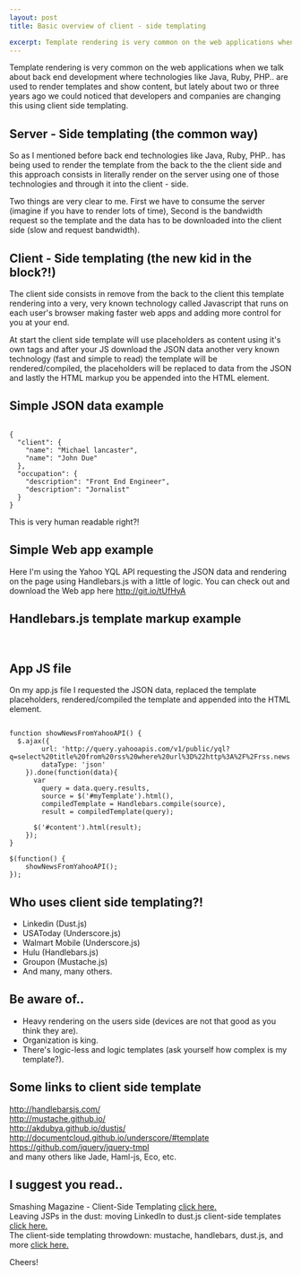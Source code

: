 ```yaml
---
layout: post
title: Basic overview of client - side templating

excerpt: Template rendering is very common on the web applications when we talk about back end development where technologies like Java, Ruby, PHP.. are used to render templates and show content, but lately about two or three years ago we could noticed that developers and companies are changing this using client side templating.
---
```


Template rendering is very common on the web applications when we talk about back end development where technologies like Java, Ruby, PHP.. are used to render templates and show content, but lately about two or three years ago we could noticed that developers and companies are changing this using client side templating.

## Server - Side templating (the common way)

So as I mentioned before back end technologies like Java, Ruby, PHP.. has being used to render the template from the back to the the client side and this approach consists in literally render on the server using one of those technologies and through it into the client - side.

Two things are very clear to me. First we have to consume the server (imagine if you have to render lots of time), Second is the bandwidth request so the template and the data has to be downloaded into the client side (slow and request bandwidth).

## Client - Side templating (the new kid in the block?!)

The client side consists in remove from the back to the client this template rendering into a very, very known technology called Javascript that runs on each user's browser making faster web apps and adding more control for you at your end.

At start the client side template will use placeholders as content using it's own tags and after your JS download the JSON data another very known technology (fast and simple to read) the template will be rendered/compiled, the placeholders will be replaced to data from the JSON and lastly the HTML markup you be appended into the HTML element.

## Simple JSON data example

<pre><code data-language="json">
{
  "client": {
    "name": "Michael lancaster",
    "name": "John Due"
  },
  "occupation": {
    "description": "Front End Engineer",
    "description": "Jornalist"
  }
}
</code></pre>

This is very human readable right?!

## Simple Web app example

Here I'm using the Yahoo YQL API requesting the JSON data and rendering on the page using Handlebars.js with a little of logic.
You can check out and download the Web app here <a href="http://git.io/tUfHyA" title="Handlebars.js app" target="_blank">http://git.io/tUfHyA</a>

## Handlebars.js template markup example

<script src="https://gist.github.com/weblancaster/5329561.js"> </script>

<br/>

## App JS file

On my app.js file I requested the JSON data, replaced the template placeholders, rendered/compiled the template and appended into the HTML element.

<pre><code data-language="javascript">
function showNewsFromYahooAPI() {
  $.ajax({
        url: 'http://query.yahooapis.com/v1/public/yql?q=select%20title%20from%20rss%20where%20url%3D%22http%3A%2F%2Frss.news.yahoo.com%2Frss%2Ftopstories%22&format=json&callback=',
        dataType: 'json'
    }).done(function(data){
      var
        query = data.query.results,
        source = $('#myTemplate').html(),
        compiledTemplate = Handlebars.compile(source),
        result = compiledTemplate(query);

      $('#content').html(result);
    });
}

$(function() {
    showNewsFromYahooAPI();
});
</code></pre>

## Who uses client side templating?!

- Linkedin (Dust.js)
- USAToday (Underscore.js)
- Walmart Mobile (Underscore.js)
- Hulu (Handlebars.js)
- Groupon (Mustache.js)
- And many, many others.

## Be aware of..

- Heavy rendering on the users side (devices are not that good as you think they are).
- Organization is king.
- There's logic-less and logic templates (ask yourself how complex is my template?).

## Some links to client side template

<a href="http://handlebarsjs.com/" title="Handlebarsjs" target="_blank">http://handlebarsjs.com/</a>
  <br>
<a href="http://mustache.github.io/" title="Mustachejs" target="_blank">http://mustache.github.io/</a>
  <br>
<a href="http://akdubya.github.io/dustjs/" title="Dustjs" target="_blank">http://akdubya.github.io/dustjs/</a>
  <br>
<a href="http://documentcloud.github.io/underscore/#template" title="Underscorejs" target="_blank">http://documentcloud.github.io/underscore/#template</a>
  <br>
<a href="https://github.com/jquery/jquery-tmpl" title="jQuery tmpl" target="_blank">https://github.com/jquery/jquery-tmpl</a>
  <br>
and many others like Jade, Haml-js, Eco, etc.

## I suggest you read..

<p>
Smashing Magazine - Client-Side Templating <a href="http://coding.smashingmagazine.com/2012/12/05/client-side-templating/" title="Smashing magazine: client side templating" target="_blank">click here.</a>
    <br>
Leaving JSPs in the dust: moving LinkedIn to dust.js client-side templates <a href="http://engineering.linkedin.com/frontend/leaving-jsps-dust-moving-linkedin-dustjs-client-side-templates" title="Leaving JSPs in the dust: moving LinkedIn to dust.js client-side templates" target="_blank">click here.</a>
    <br>
The client-side templating throwdown: mustache, handlebars, dust.js, and more <a href="http://engineering.linkedin.com/frontend/client-side-templating-throwdown-mustache-handlebars-dustjs-and-more" title="The client-side templating throwdown: mustache, handlebars, dust.js, and more" target="_blank">click here.</a>

</p>

Cheers!






